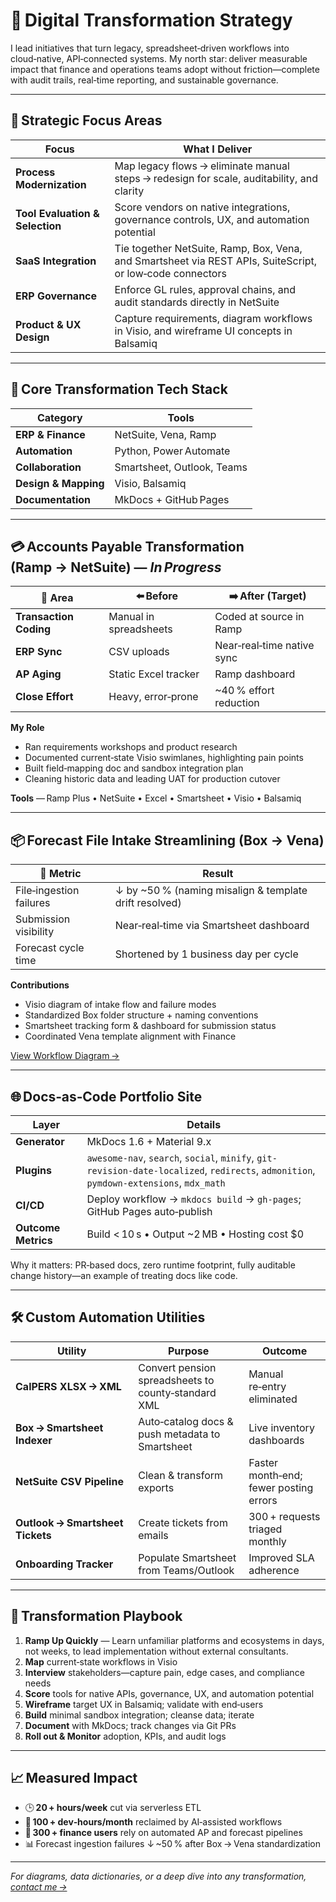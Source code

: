 # 🚀 Digital Transformation Strategy

I lead initiatives that turn legacy, spreadsheet‑driven workflows into cloud‑native, API‑connected systems. My north star: deliver measurable impact that finance and operations teams adopt without friction—complete with audit trails, real‑time reporting, and sustainable governance.

---

## 🧭 Strategic Focus Areas

| Focus | What I Deliver |
|-------|----------------|
| **Process Modernization** | Map legacy flows → eliminate manual steps → redesign for scale, auditability, and clarity |
| **Tool Evaluation & Selection** | Score vendors on native integrations, governance controls, UX, and automation potential |
| **SaaS Integration** | Tie together NetSuite, Ramp, Box, Vena, and Smartsheet via REST APIs, SuiteScript, or low‑code connectors |
| **ERP Governance** | Enforce GL rules, approval chains, and audit standards directly in NetSuite |
| **Product & UX Design** | Capture requirements, diagram workflows in Visio, and wireframe UI concepts in Balsamiq |

---

## 🔑 Core Transformation Tech Stack

| Category | Tools |
|----------|-------|
| **ERP & Finance** | NetSuite, Vena, Ramp |
| **Automation** | Python, Power Automate |
| **Collaboration** | Smartsheet, Outlook, Teams |
| **Design & Mapping** | Visio, Balsamiq |
| **Documentation** | MkDocs + GitHub Pages |

---

## 💳 Accounts Payable Transformation (Ramp → NetSuite) — *In Progress*

| 📌 Area | ⬅️ Before | ➡️ After (Target) |
|---------|-----------|-------------------|
| **Transaction Coding** | Manual in spreadsheets | Coded at source in Ramp |
| **ERP Sync** | CSV uploads | Near‑real‑time native sync |
| **AP Aging** | Static Excel tracker | Ramp dashboard |
| **Close Effort** | Heavy, error‑prone | ~40 % effort reduction |

**My Role**  
- Ran requirements workshops and product research  
- Documented current‑state Visio swimlanes, highlighting pain points  
- Built field‑mapping doc and sandbox integration plan  
- Cleaning historic data and leading UAT for production cutover

**Tools** — Ramp Plus • NetSuite • Excel • Smartsheet • Visio • Balsamiq

---

## 📦 Forecast File Intake Streamlining (Box → Vena)

| 📌 Metric | Result |
|-----------|--------|
| File‑ingestion failures | ↓ by ~50 % (naming misalign & template drift resolved) |
| Submission visibility | Near‑real‑time via Smartsheet dashboard |
| Forecast cycle time | Shortened by 1 business day per cycle |

**Contributions**  
- Visio diagram of intake flow and failure modes  
- Standardized Box folder structure + naming conventions  
- Smartsheet tracking form & dashboard for submission status  
- Coordinated Vena template alignment with Finance

[View Workflow Diagram →](../assets/diagrams/box-vena-flow.pdf)

---

## 🌐 Docs‑as‑Code Portfolio Site

| Layer | Details |
|-------|---------|
| **Generator** | MkDocs 1.6 + Material 9.x |
| **Plugins** | `awesome-nav`, `search`, `social`, `minify`, `git-revision-date-localized`, `redirects`, `admonition`, `pymdown-extensions`, `mdx_math` |
| **CI/CD** | Deploy workflow → `mkdocs build` → `gh-pages`; GitHub Pages auto‑publish |
| **Outcome Metrics** | Build < 10 s • Output ~2 MB • Hosting cost $0 |

Why it matters: PR‑based docs, zero runtime footprint, fully auditable change history—an example of treating docs like code.

---

## 🛠️ Custom Automation Utilities

| Utility | Purpose | Outcome |
|---------|---------|---------|
| **CalPERS XLSX → XML** | Convert pension spreadsheets to county‑standard XML | Manual re‑entry eliminated |
| **Box → Smartsheet Indexer** | Auto‑catalog docs & push metadata to Smartsheet | Live inventory dashboards |
| **NetSuite CSV Pipeline** | Clean & transform exports | Faster month‑end; fewer posting errors |
| **Outlook → Smartsheet Tickets** | Create tickets from emails | 300 + requests triaged monthly |
| **Onboarding Tracker** | Populate Smartsheet from Teams/Outlook | Improved SLA adherence |

---

## 🧠 Transformation Playbook

1. **Ramp Up Quickly** — Learn unfamiliar platforms and ecosystems in days, not weeks, to lead implementation without external consultants.
2. **Map** current‑state workflows in Visio  
3. **Interview** stakeholders—capture pain, edge cases, and compliance needs  
4. **Score** tools for native APIs, governance, UX, and automation potential  
5. **Wireframe** target UX in Balsamiq; validate with end‑users  
6. **Build** minimal sandbox integration; cleanse data; iterate  
7. **Document** with MkDocs; track changes via Git PRs  
8. **Roll out & Monitor** adoption, KPIs, and audit logs  

---

## 📈 Measured Impact

- 🕒 **20 + hours/week** cut via serverless ETL  
- 🤖 **100 + dev‑hours/month** reclaimed by AI‑assisted workflows  
- 🧾 **300 + finance users** rely on automated AP and forecast pipelines  
- 📊 Forecast ingestion failures ↓ ~50 % after Box → Vena standardization  

---

_For diagrams, data dictionaries, or a deep dive into any transformation, [contact me →](../contact/index.md)_
